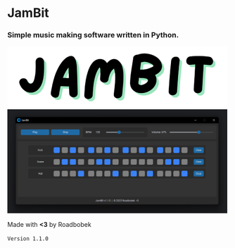 # **JamBit**

### Simple music making software written in Python.

<img alt="JamBit_Banner_Transparent.png" src="JamBit_Banner_Transparent.png" width="500"/>
<img alt="Showcase_1.png" src="Showcase_1.png" width="500"/>

Made with **<3** by Roadbobek

`Version 1.1.0`